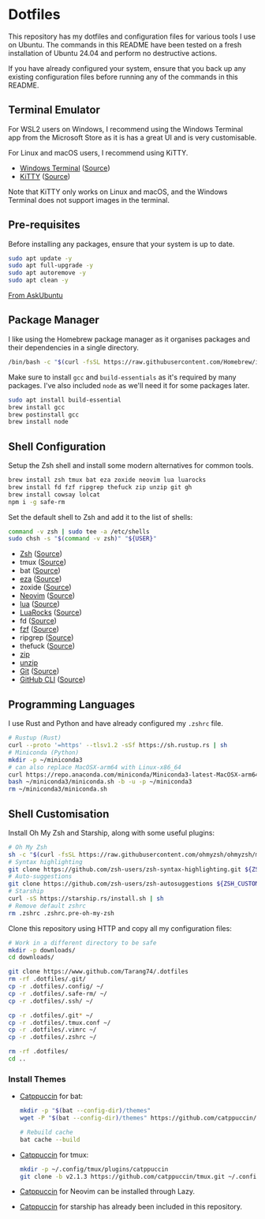 # Dotfiles

This repository has my dotfiles and configuration files for various
tools I use on Ubuntu. The commands in this README have been tested on a
fresh installation of Ubuntu 24.04 and perform no destructive actions.

If you have already configured your system, ensure that you back up any
existing configuration files before running any of the commands in this
README.

## Terminal Emulator

For WSL2 users on Windows, I recommend using the Windows Terminal app
from the Microsoft Store as it is has a great UI and is very
customisable.

For Linux and macOS users, I recommend using KiTTY.

 - [Windows Terminal](https://aka.ms/terminal) ([Source](https://github.com/microsoft/terminal))
 - [KiTTY](https://www.9bis.com/kitty) ([Source](https://github.com/cyd01/KiTTY))

Note that KiTTY only works on Linux and macOS, and the Windows Terminal
does not support images in the terminal.

## Pre-requisites

Before installing any packages, ensure that your system is up to date.

```bash
sudo apt update -y
sudo apt full-upgrade -y
sudo apt autoremove -y
sudo apt clean -y
```

[From AskUbuntu](https://askubuntu.com/a/733439/1582514)

## Package Manager

I like using the Homebrew package manager as it organises packages
and their dependencies in a single directory.

```bash
/bin/bash -c "$(curl -fsSL https://raw.githubusercontent.com/Homebrew/install/HEAD/install.sh)"
```

Make sure to install `gcc` and `build-essentials` as it's required by 
many packages. I've also included `node` as we'll need it for some 
packages later.

```bash
sudo apt install build-essential
brew install gcc
brew postinstall gcc
brew install node
```

## Shell Configuration

Setup the Zsh shell and install some modern alternatives for common tools.

```bash
brew install zsh tmux bat eza zoxide neovim lua luarocks
brew install fd fzf ripgrep thefuck zip unzip git gh
brew install cowsay lolcat
npm i -g safe-rm
```

Set the default shell to Zsh and add it to the list of shells:

```bash
command -v zsh | sudo tee -a /etc/shells
sudo chsh -s "$(command -v zsh)" "${USER}"
```

 - [Zsh](https://www.zsh.org/) ([Source](https://github.com/zsh-users/zsh))
 - tmux ([Source](https://github.com/tmux/tmux))
 - bat ([Source](https://github.com/sharkdp/bat))
 - [eza](https://eza.rocks/) ([Source](https://github.com/eza-community/eza))
 - zoxide ([Source](https://github.com/ajeetdsouza/zoxide))
 - [Neovim](https://neovim.io/) ([Source](https://github.com/neovim/neovim))
 - [lua](https://www.lua.org/) ([Source](https://github.com/lua/lua))
 - [LuaRocks](https://luarocks.org/) ([Source](https://github.com/luarocks/luarocks))
 - fd ([Source](https://github.com/sharkdp/fd))
 - [fzf](https://junegunn.github.io/fzf/) ([Source](https://github.com/junegunn/fzf/))
 - ripgrep ([Source](https://github.com/BurntSushi/ripgrep))
 - thefuck ([Source](https://github.com/nvbn/thefuck))
 - [zip](https://infozip.sourceforge.net/Zip.html)
 - [unzip](https://infozip.sourceforge.net/UnZip.html)
 - [Git](https://git-scm.com/) ([Source](https://github.com/git/git))
 - [GitHub CLI](https://cli.github.com/) ([Source](https://github.com/cli/cli))

## Programming Languages

I use Rust and Python and have already configured my `.zshrc` file.

```bash
# Rustup (Rust)
curl --proto '=https' --tlsv1.2 -sSf https://sh.rustup.rs | sh
# Miniconda (Python)
mkdir -p ~/miniconda3
# can also replace MacOSX-arm64 with Linux-x86_64
curl https://repo.anaconda.com/miniconda/Miniconda3-latest-MacOSX-arm64.sh -o ~/miniconda3/miniconda.sh
bash ~/miniconda3/miniconda.sh -b -u -p ~/miniconda3
rm ~/miniconda3/miniconda.sh
```

## Shell Customisation

Install Oh My Zsh and Starship, along with some useful plugins:

```bash
# Oh My Zsh
sh -c "$(curl -fsSL https://raw.githubusercontent.com/ohmyzsh/ohmyzsh/master/tools/install.sh)" "" --keep-zshrc
# Syntax highlighting
git clone https://github.com/zsh-users/zsh-syntax-highlighting.git ${ZSH_CUSTOM:-~/.oh-my-zsh/custom}/plugins/zsh-syntax-highlighting
# Auto-suggestions
git clone https://github.com/zsh-users/zsh-autosuggestions ${ZSH_CUSTOM:-~/.oh-my-zsh/custom}/plugins/zsh-autosuggestions
# Starship
curl -sS https://starship.rs/install.sh | sh
# Remove default zshrc
rm .zshrc .zshrc.pre-oh-my-zsh
```

Clone this repository using HTTP and copy all my configuration files:

```bash
# Work in a different directory to be safe
mkdir -p downloads/
cd downloads/

git clone https://www.github.com/Tarang74/.dotfiles
rm -rf .dotfiles/.git/
cp -r .dotfiles/.config/ ~/
cp -r .dotfiles/.safe-rm/ ~/
cp -r .dotfiles/.ssh/ ~/

cp -r .dotfiles/.git* ~/
cp -r .dotfiles/.tmux.conf ~/
cp -r .dotfiles/.vimrc ~/
cp -r .dotfiles/.zshrc ~/

rm -rf .dotfiles/
cd ..
```

### Install Themes

 - [Catppuccin](https://github.com/catppuccin/bat) for bat:
   
   ```bash
   mkdir -p "$(bat --config-dir)/themes"
   wget -P "$(bat --config-dir)/themes" https://github.com/catppuccin/bat/raw/main/themes/Catppuccin%20Mocha.tmTheme
   
   # Rebuild cache
   bat cache --build
   ```

 - [Catppuccin](https://github.com/catppuccin/tmux) for tmux:
   
   ```bash
   mkdir -p ~/.config/tmux/plugins/catppuccin
   git clone -b v2.1.3 https://github.com/catppuccin/tmux.git ~/.config/tmux/plugins/catppuccin/tmux
   ```
 
 - [Catppuccin](https://github.com/catppuccin/neovim) for Neovim can be installed through Lazy.
 - [Catppuccin](https://github.com/catppuccin/starship) for starship has already been included in this repository.
